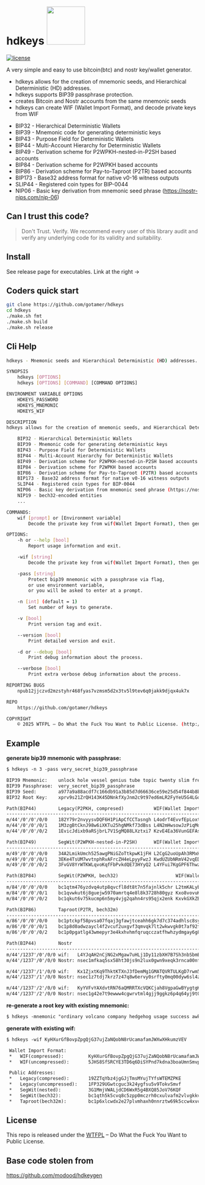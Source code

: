 hdkeys <img src="https://www.buybitcoinworldwide.com/img/segwit.png" width="100">
========

[![license](https://img.shields.io/badge/license-WTFPL%20--%20Do%20What%20the%20Fuck%20You%20Want%20to%20Public%20License-green.svg)](https://github.com/modood/hdkeygen/blob/master/LICENSE)

A very simple and easy to use bitcoin(btc) and nostr key/wallet generator.

- hdkeys allows for the creation of mnemonic seeds, and Hierarchical Deterministic (HD) addresses.
- hdkeys supports BIP39 passphrase protection.
- creates Bitcoin and Nostr accounts from the same mnemonic seeds
- hdkeys can create WIF (Wallet Import Format), and decode private keys from WIF

*   BIP32 - Hierarchical Deterministic Wallets
*   BIP39 - Mnemonic code for generating deterministic keys
*   BIP43 - Purpose Field for Deterministic Wallets
*   BIP44 - Multi-Account Hierarchy for Deterministic Wallets
*   BIP49 - Derivation scheme for P2WPKH-nested-in-P2SH based accounts
*   BIP84 - Derivation scheme for P2WPKH based accounts
*   BIP86 - Derivation scheme for Pay-to-Taproot (P2TR) based accounts
*   BIP173 - Base32 address format for native v0-16 witness outputs
*   SLIP44 - Registered coin types for BIP-0044
*   NIP06 - Basic key derivation from mnemonic seed phrase (https://nostr-nips.com/nip-06)

Can I trust this code?
----------------------

> Don't Trust. Verify.
> We recommend every user of this library audit and verify any underlying code for its validity and suitability.

Install
-------
See release page for executables. Link at the right ->

Coders quick start
------------------

```bash
git clone https://github.com/gotamer/hdkeys
cd hdkeys
./make.sh fmt
./make.sh build
./make.sh release
```

Cli Help
--------

```bash
hdkeys - Mnemonic seeds and Hierarchical Deterministic (HD) addresses.

SYNOPSIS
	hdkeys [OPTIONS]
	hdkeys [OPTIONS] [COMMAND] [COMMAND OPTIONS]

ENVIRONMENT VARIABLE OPTIONS
	HDKEYS_PASSWORD
	HDKEYS_MNEMONIC
	HDKEYS_WIF

DESCRIPTION
hdkeys allows for the creation of mnemonic seeds, and Hierarchical Deterministic (HD) addresses.

    BIP32 - Hierarchical Deterministic Wallets
    BIP39 - Mnemonic code for generating deterministic keys
    BIP43 - Purpose Field for Deterministic Wallets
    BIP44 - Multi-Account Hierarchy for Deterministic Wallets
    BIP49 - Derivation scheme for P2WPKH-nested-in-P2SH based accounts
    BIP84 - Derivation scheme for P2WPKH based accounts
    BIP86 - Derivation scheme for Pay-to-Taproot (P2TR) based accounts
    BIP173 - Base32 address format for native v0-16 witness outputs
    SLIP44 - Registered coin types for BIP-0044
    NIP06 - Basic key derivation from mnemonic seed phrase (https://nostr-nips.com/nip-06)
    NIP19 - bech32-encoded entities
	...

COMMANDS:
	wif [prompt] or [Environment variable]
		Decode the private key from wif(Wallet Import Format), then generate the address.

OPTIONS:
	-h or --help [bool]
		Report usage information and exit.

	-wif [string]
		Decode the private key from wif(Wallet Import Format), then generate the address.

	-pass [string]
		Protect bip39 mnemonic with a passphrase via flag,
		or use environment variable,
		or you will be asked to enter at a prompt.

	-n [int] (default = 1)
		Set number of keys to generate.

	-v [bool]
		Print version tag and exit.

	--version [bool]
		Print detailed version and exit.

	-d or --debug [bool]
		Print debug information about the process.

	--verbose [bool]
		Print extra verbose debug information about the process.

REPORTING BUGS
	npub12jjczvd2mzstyhr468fyas7vzmsm5d2x3tv5l9tev6q0jakk9djqx4uk7x

REPO
	https://github.com/gotamer/hdkeys

COPYRIGHT
	© 2025 WTFPL – Do What the Fuck You Want to Public License. (http://www.wtfpl.net)
```


Example
-------

**generate bip39 mnemonic with passphrase:**

```txt
$ hdkeys -n 3 -pass very_secret_bip39_passphrase

BIP39 Mnemonic:    unlock hole vessel genius tube topic twenty slim frequent crash obey keep
BIP39 Passphrase:  very_secret_bip39_passphrase
BIP39 Seed:        a977a9a88acdf7c166db91a3b85d7d66636ce59e25d54f844b8b455cbb7f89e4aced81048c6c798b4f4d825f50c31460bf774d5882c7a769795c348070b721c7
BIP32 Root Key:    xprv9s21ZrQH143K45DNnkfXyJnm2c9t97ed6mLR2FyYeU5G4LGoBhwHtatqnzzmfvXS3kbpKHFTqtZKAMF7JPFYR7bXhV4mrT3NoHjyjmFRrSj

Path(BIP44)        Legacy(P2PKH, compresed)           WIF(Wallet Import Format)
----------------------------------------------------------------------------------------------------------
m/44'/0'/0'/0/0    182Y79r2nvyysvDQF6H1PiApCfCCTasngh L4odrT4EvvfEpLoxtcas8xrQEqhXmxqfovRSf8oo3gJWSLDBzNzs
m/44'/0'/0'/0/1    1M3zgBtCknJ98w6iXKTu25hgNMkf73dBss L4N2mHwsowJzPiqMooeNpmTJ3Um2PiopFrWRgw43i65YguYJV4o4
m/44'/0'/0'/0/2    1EvicJdixb9aRSjbrL7V1SgMQ88LXztxi7 KzvE4Ea36VunGEFAsN7p6KsQWxmBNv5btRYXZFfKHAGPURDUfUL9

Path(BIP49)        SegWit(P2WPKH-nested-in-P2SH)      WIF(Wallet Import Format)
----------------------------------------------------------------------------------------------------------
m/49'/0'/0'/0/0    34A2LmikUmch525awgPNiGZoTtkpwK1jFH L2CgG2uoUpAh3RMxHDgMKeiZzyRpsT2KkQtikpTBZexP4RqjZoQh
m/49'/0'/0'/0/1    3EKe4TsUM7wvtnphRvAFrcZH4eLpyyFwzJ KwdUZUbNRmV42vqEDZdXEUNA4anurxi6ZyoWSew7MDNyJhVuyH2V
m/49'/0'/0'/0/2    3FvGV8YrWTKWLqvoKqfFbPvkdQE73HYyQ2 L4YFui7KgGPF6ThwzY9XyKRhTRvirZTjq3zzotZRcGJvCLGrtXnU

Path(BIP84)        SegWit(P2WPKH, bech32)                     WIF(Wallet Import Format)
------------------------------------------------------------------------------------------------------------------
m/84'/0'/0'/0/0    bc1qtm476yzdvq4utp8qvcfl8dt8t7n5fajnlk5chr L2tmKALybcbskuGzoJDGnnn4QNwjWChR1MwKcRFH8A44xb4Q2qx1
m/84'/0'/0'/0/1    bc1qvwkut6j8guejw5970amrtq4e8l8k3728h80gyz Kxo8vovuKzQ5RwydkhsvzJjP1rL5hToRccJSboWTiuYxgxLA7M7P
m/84'/0'/0'/0/2    bc1qkut6v75kucmp6n5my4vjg2qahn4rs95qjx2enk KxvkGXkZBKHWDLrQ3vwPe94BGAweZhWvSpJmtD3imWpASQnYiYdQ

Path(BIP86)        Taproot(P2TR, bech32m)                                         WIF(Wallet Import Format)
--------------------------------------------------------------------------------------------------------------------------------------
m/86'/0'/0'/0/0    bc1ptckpf58pvsa07fqaj3gfawjtceahh6gk7d7c374adhlsc8sy7gas5yla7m L2PpsRHqQQdD7BW1L7DZVyiJDsjSdXDNAB4fQBHzyNorYaqQkpfw
m/86'/0'/0'/0/1    bc1p8d0adwzaycl4f2vcuf2uxgvf3qmvqk7lt2wkwvgk0t7af92fpsxsfhmj46 L5RsQhb929ZMoM2Jk7ZhEybAu5BkdbYpds7oeCtd2kRtXH2RufXg
m/86'/0'/0'/0/2    bc1p0pgatlg43wmepyr3e4kxhvhmfqruqcczatfhwhzydmgay6g8t5wsz3hvjw KwbLrW2qJUXRgn3e5PtpEMrdyegBMH62N1n2BD3Tp9m2DveKrHEP

Path(BIP44)        Nostr
-----------------------------------------------------------------------------------------
m/44'/1237'/0'/0/0 wif:   L4YJqAH2nCjNG2xMgaw7uHLj1Dy11zbXH7B7Sh3nbSbmEah7cPtB
m/44'/1237'/0'/0/0 Nostr: nsec1mfkaq5sx58ht30js9n2lux0gwn9xeqk3rnca00nf42ujs6ljv0hqh3pr8h

m/44'/1237'/1'/0/0 wif:   Kx1ZjxtKq9ThktKTXnJ3fDemMg1GMATQVRTULKgD7rwm5aTUU6YK
m/44'/1237'/1'/0/0 Nostr: nsec1z7tdj7krz7z47q8w6ervy0srfty0mq00dyw6sl4z8643hh7kj7cqfa27gm

m/44'/1237'/2'/0/0 wif:   KyYVFvYAXdvtRN76aQMRRTXcVQKCjah8VgpaGwBYygtgK6EEbYbE
m/44'/1237'/2'/0/0 Nostr: nsec1g42e7t9ewww4cgwrvtml4gjj9ggkz6p4q64yj9t05ydmwfas7d7q5fh0yy

```

**re-generate a root key with existing mnemonic:**

```txt
$ hdkeys -mnemonic "ordinary volcano company hedgehog usage success awkward filter state energy wool point" -pass 123456
```

**generate with existing wif:**

```txt
$ hdkeys -wif KyHXurGfBovpZpgQjG37ujZaNQobN8rUcamafamJWXwXHkumzVEV

 Wallet Import Format:
 *   WIF(compressed):         KyHXurGfBovpZpgQjG37ujZaNQobN8rUcamafamJWXwXHkumzVEV
 *   WIF(uncompressed):       5JHS8SfSRCYE3TD6q6DiSYPnd7kdna3boaUmnSmvp27v5p7V7E8

 Public Addresses:
 *   Legacy(compresed):       19ZZTqYbz4jgGJjTmsMYujTYfsWTEMZPKE
 *   Legacy(uncompressed):    1FP329UGwtcguc3k24ygfsu5v9TokvSmvf
 *   SegWit(nested):          3G1MmjVWALjdCD6WxR5g4BXQ85JoV76KQF
 *   SegWit(bech32):          bc1qth5k5cvq8c5zpp0mczrh0cxulvafm2vlvgkkvz
 *   Taproot(bech32m):        bc1p6xlcwdx2e27plvmhaxh0nnrztw69k5ccw4xvckc43kezq5l2xy0qju6uje

```


License
-------

This repo is released under the [WTFPL](http://www.wtfpl.net/) – Do What the Fuck You Want to Public License.

Base code stolen from
---------------------

https://github.com/modood/hdkeygen
